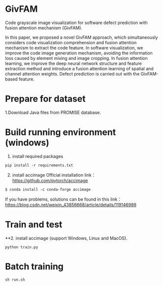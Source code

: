 # GivFAM
Code grayscale image visualization for software defect prediction with fusion attention mechanism (GivFAM).

In this paper, we proposed a novel GivFAM approach, which
simultaneously considers code visualization comprehension
and fusion attention mechanism to extract the code feature. In
software visualization, we improve the code image generation
mechanism, avoiding the information loss caused by element
mixing and image cropping. In fusion attention learning,
we improve the deep neural network structure and feature
extraction method and introduce a fusion attention learning
of spatial and channel attention weights. Defect prediction
is carried out with the GivFAM-based feature.

Prepare for dataset
=================
1.Download Java files from PROMISE database.

Build running environment (windows)
=================
1. install required packages
```
pip install -r requirements.txt
```
2. install accimage
Official installation link：https://github.com/pytorch/accimage
```
$ conda install -c conda-forge accimage
```
If you have problems, solutions can be found in this link：https://blog.csdn.net/weixin_43856668/article/details/119146989

Train and test
=================

**2. install accimage (support Windows, Linux and MacOS). 
```
python train.py
```
Batch training
===============
```
sh run.sh
```
